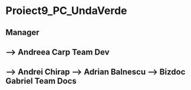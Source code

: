 # Proiect9_PC_UndaVerde

Manager
- 
--> Andreea Carp
Team Dev
- 
--> Andrei Chirap
--> Adrian Balnescu
--> Bizdoc Gabriel
Team Docs
-


